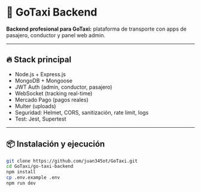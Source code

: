 # 🚖 GoTaxi Backend

**Backend profesional para GoTaxi:** plataforma de transporte con apps de pasajero, conductor y panel web admin.

---

## 🔥 Stack principal

- Node.js + Express.js
- MongoDB + Mongoose
- JWT Auth (admin, conductor, pasajero)
- WebSocket (tracking real-time)
- Mercado Pago (pagos reales)
- Multer (uploads)
- Seguridad: Helmet, CORS, sanitización, rate limit, logs
- Test: Jest, Supertest

---

## 📦 Instalación y ejecución

```bash
git clone https://github.com/juan345ot/GoTaxi.git
cd GoTaxi/go-taxi-backend
npm install
cp .env.example .env
npm run dev
